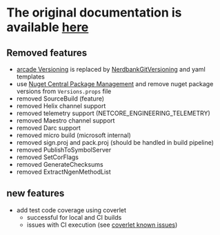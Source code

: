 # **The original documentation is available [here](https://github.com/dotnet/arcade/tree/main/Documentation)**

## Removed features

- [arcade Versioning](https://github.com/dotnet/arcade/blob/main/Documentation/CorePackages/Versioning.md) is replaced by [NerdbankGitVersioning](https://github.com/dotnet/Nerdbank.GitVersioning) and yaml templates
- use [Nuget Central Package Management](https://devblogs.microsoft.com/nuget/introducing-central-package-management/?WT.mc_id=DT-MVP-5004452) and remove nuget package versions from `Versions.props` file
- removed SourceBuild (feature)
- removed Helix channel support
- removed telemetry support (NETCORE_ENGINEERING_TELEMETRY)
- removed Maestro channel support
- removed Darc support
- removed micro build (microsoft internal)
- removed sign.proj and pack.proj (should be handled in build pipeline)
- removed PublishToSymbolServer
- removed SetCorFlags
- removed GenerateChecksums
- removed ExtractNgenMethodList

## new features

- add test code coverage using coverlet
  - successful for local and CI builds
  - issues with CI execution (see [coverlet known issues](https://github.com/coverlet-coverage/coverlet/blob/master/Documentation/KnownIssues.md))
